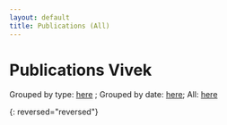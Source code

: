 ```yaml
---
layout: default
title: Publications (All)
---
```


# Publications  Vivek

Grouped by type: [here](publications-type) ; Grouped by date: [here](publications-date); All: [here](publications-all)


{: reversed="reversed"}

